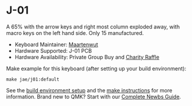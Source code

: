 # J-01

A 65% with the arrow keys and right most column exploded away, with macro keys on the left hand side. Only 15 manufactured. 

* Keyboard Maintainer: [Maartenwut](https://github.com/maartenwut)
* Hardware Supported: J-01 PCB  
* Hardware Availability: Private Group Buy and [Charity Raffle](https://novelkeys.xyz/collections/frontpage/products/j-01-raffle-ticket)  

Make example for this keyboard (after setting up your build environment):

    make jae/j01:default

See the [build environment setup](https://docs.qmk.fm/#/getting_started_build_tools) and the [make instructions](https://docs.qmk.fm/#/getting_started_make_guide) for more information. Brand new to QMK? Start with our [Complete Newbs Guide](https://docs.qmk.fm/#/newbs).
